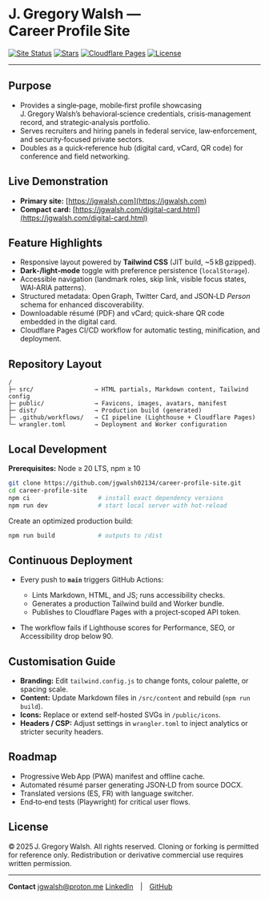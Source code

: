 # J. Gregory Walsh — Career Profile Site

[![Site Status](https://img.shields.io/website?up_message=online\&url=https%3A%2F%2Fjgwalsh.com)](https://jgwalsh.com)
[![Stars](https://img.shields.io/github/stars/jgwalsh02134/career-profile-site?style=social)](https://github.com/jgwalsh02134/career-profile-site/stargazers)
[![Cloudflare Pages](https://img.shields.io/badge/Deployed%20with-Cloudflare%20Pages-F38020?logo=cloudflare\&logoColor=white)](https://pages.cloudflare.com)
[![License](https://img.shields.io/badge/license-All%20rights%20reserved-lightgrey)](#license)

---

## Purpose

* Provides a single‑page, mobile‑first profile showcasing J. Gregory Walsh’s behavioral‑science credentials, crisis‑management record, and strategic‑analysis portfolio.
* Serves recruiters and hiring panels in federal service, law‑enforcement, and security‑focused private sectors.
* Doubles as a quick‑reference hub (digital card, vCard, QR code) for conference and field networking.

## Live Demonstration

* **Primary site:** [https://jgwalsh.com](https://jgwalsh.com)
* **Compact card:** [https://jgwalsh.com/digital-card.html](https://jgwalsh.com/digital-card.html)

## Feature Highlights

* Responsive layout powered by **Tailwind CSS** (JIT build, \~5 kB gzipped).
* **Dark‑/light‑mode** toggle with preference persistence (`localStorage`).
* Accessible navigation (landmark roles, skip link, visible focus states, WAI‑ARIA patterns).
* Structured metadata: Open Graph, Twitter Card, and JSON‑LD *Person* schema for enhanced discoverability.
* Downloadable résumé (PDF) and vCard; quick‑share QR code embedded in the digital card.
* Cloudflare Pages CI/CD workflow for automatic testing, minification, and deployment.

## Repository Layout

```text
/
├─ src/                 → HTML partials, Markdown content, Tailwind config
├─ public/              → Favicons, images, avatars, manifest
├─ dist/                → Production build (generated)
├─ .github/workflows/   → CI pipeline (Lighthouse + Cloudflare Pages)
└─ wrangler.toml        → Deployment and Worker configuration
```

## Local Development

**Prerequisites:** Node ≥ 20 LTS, npm ≥ 10

```bash
git clone https://github.com/jgwalsh02134/career-profile-site.git
cd career-profile-site
npm ci                   # install exact dependency versions
npm run dev              # start local server with hot‑reload
```

Create an optimized production build:

```bash
npm run build            # outputs to /dist
```

## Continuous Deployment

* Every push to **`main`** triggers GitHub Actions:

  * Lints Markdown, HTML, and JS; runs accessibility checks.
  * Generates a production Tailwind build and Worker bundle.
  * Publishes to Cloudflare Pages with a project‑scoped API token.
* The workflow fails if Lighthouse scores for Performance, SEO, or Accessibility drop below 90.

## Customisation Guide

* **Branding:** Edit `tailwind.config.js` to change fonts, colour palette, or spacing scale.
* **Content:** Update Markdown files in `/src/content` and rebuild (`npm run build`).
* **Icons:** Replace or extend self‑hosted SVGs in `/public/icons`.
* **Headers / CSP:** Adjust settings in `wrangler.toml` to inject analytics or stricter security headers.

## Roadmap

* Progressive Web App (PWA) manifest and offline cache.
* Automated résumé parser generating JSON‑LD from source DOCX.
* Translated versions (ES, FR) with language switcher.
* End‑to‑end tests (Playwright) for critical user flows.

## License

© 2025 J. Gregory Walsh. All rights reserved.
Cloning or forking is permitted for reference only. Redistribution or derivative commercial use requires written permission.

---

**Contact**
[jgwalsh@proton.me](mailto:jgwalsh@proton.me)
[LinkedIn](https://www.linkedin.com/in/jgregorywalsh) | [GitHub](https://github.com/jgwalsh02134)
